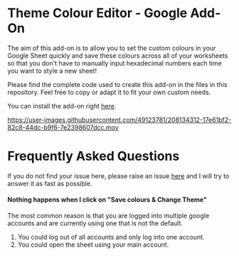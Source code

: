 # Theme Colour Editor - Google Add-On

The aim of this add-on is to allow you to set the custom colours in your Google Sheet quickly and save these colours across all of your worksheets so that you don't have to manually input hexadecimal numbers each time you want to style a new sheet! 

Please find the complete code used to create this add-on in the files in this repository. Feel free to copy or adapt it to fit your own custom needs. 

You can install the add-on right [here](https://letmegooglethat.com/?q=I+have+not+updated+the+link+yet.+Sorry.). 


https://user-images.githubusercontent.com/49123781/208134312-17e61bf2-82c8-44dc-b9f6-7e2398607dcc.mov


# Frequently Asked Questions 

If you do not find your issue here, please raise an issue [here](https://github.com/NikRpk/GoogleScripts/issues/new/choose) and I will try to answer it as fast as possible. 

#### Nothing happens when I click on "Save colours & Change Theme"
The most common reason is that you are logged into multiple google accounts and are currently using one that is not the default. 
   1. You could log out of all accounts and only log into one account. 
   2. You could open the sheet using your main account. 





